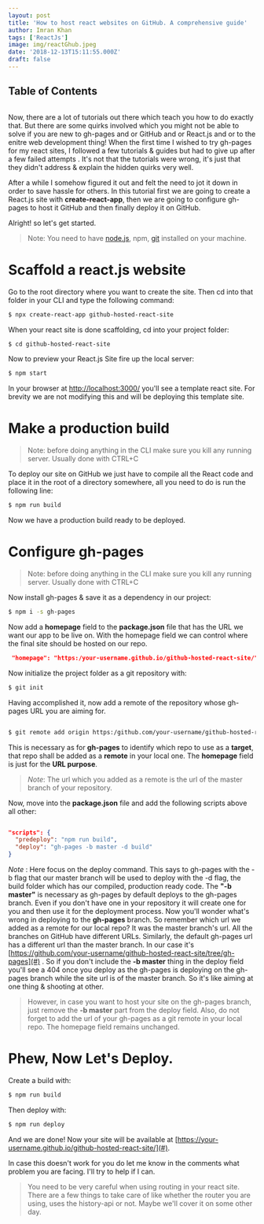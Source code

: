 ```yaml
---
layout: post
title: 'How to host react websites on GitHub. A comprehensive guide'
author: Imran Khan
tags: ['ReactJs']
image: img/reactGhub.jpeg
date: '2018-12-13T15:11:55.000Z'
draft: false
---
```

## Table of Contents

```toc
```

Now, there are a lot of tutorials out there which teach you how to do exactly that. But there are some quirks involved which you might not be able to solve if you are new to gh-pages and or GitHub and or React.js and or to the enitre web development thing! When the first time I wished to try gh-pages for my react sites, I followed a few tutorials & guides but had to give up after a few failed attempts . It's not that the tutorials were wrong, it's just that they didn't address & explain the hidden quirks very well.

After a while I somehow figured it out and felt the need to jot it down in order to save hassle for others. In this tutorial first we are going to create a React.js site with **create-react-app**, then we are going to configure gh-pages to host it GitHub and then finally deploy it on GitHub.

Alright! so let's get started.

> Note: You need to have [node.js](https://nodejs.org/en/), npm, [git](https://git-scm.com/) installed on your machine.

# Scaffold a react.js website

Go to the root directory where you want to create the site. Then cd into that folder in your CLI and type the following command:

```bash
$ npx create-react-app github-hosted-react-site
```

When your react site is done scaffolding, cd into your project folder:

```bash
$ cd github-hosted-react-site
```

Now to preview your React.js Site fire up the local server:

```bash
$ npm start
```

In your browser at [http://localhost:3000/](http://localhost:3000/) you'll see a template react site. For brevity we are not modifying this and will be deploying this template site.

# Make a production build

> Note: before doing anything in the CLI make sure you kill any running server. Usually done with CTRL+C

To deploy our site on GitHub we just have to compile all the React code and place it in the root of a directory somewhere, all you need to do is run the following line:

```bash
$ npm run build
```

Now we have a production build ready to be deployed.

# Configure gh-pages

> Note: before doing anything in the CLI make sure you kill any running server. Usually done with CTRL+C

Now install gh-pages & save it as a dependency in our project:

```bash
$ npm i -s gh-pages
```

Now add a **homepage** field to the **package.json** file that has the URL we want our app to be live on. With the homepage field we can control where the final site should be hosted on our repo.

```json
 "homepage": "https:/your-username.github.io/github-hosted-react-site/"
```

Now initialize the project folder as a git repository with:

```bash
$ git init
```

Having accomplished it, now add a remote of the repository whose gh-pages URL you are aiming for.

```bash

$ git remote add origin https:/github.com/your-username/github-hosted-react-site

```

This is necessary as for **gh-pages** to identify which repo to use as a **target**, that repo shall be added as a **remote** in your local one. The **homepage** field is just for the **URL purpose**.

> _Note_: The url which you added as a remote is the url of the master branch of your repository.

Now, move into the **package.json** file and add the following scripts above all other:

```json

"scripts": {
  "predeploy": "npm run build",
  "deploy": "gh-pages -b master -d build"
}

```

_Note_ : Here focus on the deploy command. This says to gh-pages with the -b flag that our master branch will be used to deploy with the -d flag, the build folder which has our compiled, production ready code. The **"-b master"** is necessary as gh-pages by default deploys to the gh-pages branch. Even if you don't have one in your repository it will create one for you and then use it for the deployment process. Now you'll wonder what's wrong in deploying to the **gh-pages** branch. So remember which url we added as a remote for our local repo? It was the master branch's url. All the branches on GitHub have different URLs. Similarly, the default gh-pages url has a different url than the master branch. In our case it's [https://github.com/your-username/github-hosted-react-site/tree/gh-pages](#) . So if you don't include the **-b master** thing in the deploy field you'll see a 404 once you deploy as the gh-pages is deploying on the gh-pages branch while the site url is of the master branch. So it's like aiming at one thing & shooting at other.

> However, in case you want to host your site on the gh-pages branch, just remove the **-b master** part from the deploy field. Also, do not forget to add the url of your gh-pages as a git remote in your local repo. The homepage field remains unchanged.

# Phew, Now Let's Deploy.

Create a build with:

```bash
$ npm run build
```

Then deploy with:

```bash
$ npm run deploy
```

And we are done! Now your site will be available at [https://your-username.github.io/github-hosted-react-site/](#).

In case this doesn't work for you do let me know in the comments what problem you are facing. I'll try to help if I can.

> You need to be very careful when using routing in your react site. There are a few things to take care of like whether the router you are using, uses the history-api or not. Maybe we'll cover it on some other day.
